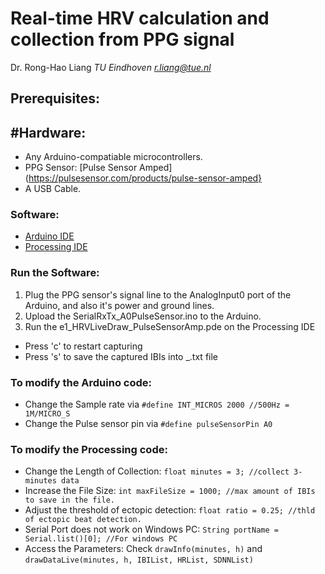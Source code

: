 # Real-time HRV calculation and collection from PPG signal
Dr. Rong-Hao Liang 
*TU Eindhoven* 
*r.liang@tue.nl*

## Prerequisites:

## #Hardware:
- Any Arduino-compatiable microcontrollers.
- PPG Sensor: [Pulse Sensor Amped](https://pulsesensor.com/products/pulse-sensor-amped}
- A USB Cable.

### Software:
- [Arduino IDE](https://www.arduino.cc/)
- [Processing IDE](https://processing.org/)

### Run the Software:
1. Plug the PPG sensor's signal line to the AnalogInput0 port of the Arduino, and also it's power and ground lines.
2. Upload the SerialRxTx_A0PulseSensor.ino to the Arduino.
3. Run the e1_HRVLiveDraw_PulseSensorAmp.pde on the Processing IDE
- Press 'c' to restart capturing
- Press 's' to save the captured IBIs into <date>_<time>.txt file

### To modify the Arduino code:
- Change the Sample rate via `#define INT_MICROS 2000 //500Hz = 1M/MICRO_S`
- Change the Pulse sensor pin via `#define pulseSensorPin A0`

### To modify the Processing code:
- Change the Length of Collection: `float minutes = 3; //collect 3-minutes data`
- Increase the File Size: `int maxFileSize = 1000; //max amount of IBIs to save in the file.`
- Adjust the threshold of ectopic detection: `float ratio = 0.25; //thld of ectopic beat detection.`
- Serial Port does not work on Windows PC: `String portName = Serial.list()[0]; //For windows PC`
- Access the Parameters: Check `drawInfo(minutes, h)` and `drawDataLive(minutes, h, IBIList, HRList, SDNNList)`








